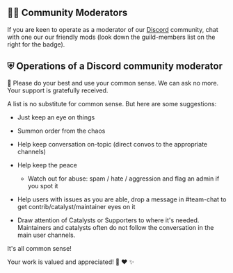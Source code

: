 ## 👮‍♀️ Community Moderators

If you are keen to operate as a moderator of our [Discord](https://discord.gg/autogpt) community, chat with one our our
friendly mods (look down the guild-members list on the right for the badge).

## ⛨ Operations of a Discord community moderator

🙏 Please do your best and use your common sense. We can ask no more. Your support is gratefully received.

A list is no substitute for common sense. But here are some suggestions:

- Just keep an eye on things

- Summon order from the chaos

- Help keep conversation on-topic (direct convos to the appropriate channels)

- Help keep the peace
    - Watch out for abuse: spam / hate / aggression and flag an admin if you spot it

- Help users with issues as you are able, drop a message in #team-chat to get contrib/catalyst/maintainer eyes on it

- Draw attention of Catalysts or Supporters to where it's needed.
  Maintainers and catalysts often do not follow the conversation in the main user channels.

It's all common sense!

Your work is valued and appreciated! 🙏 ❤️ ✨